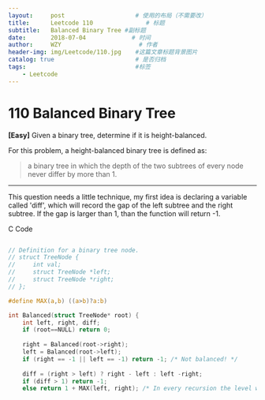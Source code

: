 ```yaml
---
layout:     post                    # 使用的布局（不需要改）
title:      Leetcode 110               # 标题 
subtitle:   Balanced Binary Tree #副标题
date:       2018-07-04             # 时间
author:     WZY                      # 作者
header-img: img/Leetcode/110.jpg    #这篇文章标题背景图片
catalog: true                       # 是否归档
tags:                               #标签
    - Leetcode
--- 
```

# 110 Balanced Binary Tree
**[Easy]**
Given a binary tree, determine if it is height-balanced.

For this problem, a height-balanced binary tree is defined as:

> a binary tree in which the depth of the two subtrees of every node never differ by more than 1.

***

This question needs a little technique, my first idea is declaring a variable called 'diff', which will record the gap of the left subtree and the right subtree.
If the gap is larger than 1, than the function will return -1.

C Code
```c

// Definition for a binary tree node.
// struct TreeNode {
//     int val;
//     struct TreeNode *left;
//     struct TreeNode *right;
// };

#define MAX(a,b) ((a>b)?a:b)

int Balanced(struct TreeNode* root) {
    int left, right, diff;
    if (root==NULL) return 0;
    
    right = Balanced(root->right);
    left = Balanced(root->left);
    if (right == -1 || left == -1) return -1; /* Not balanced! */
        
    diff = (right > left) ? right - left : left -right;
    if (diff > 1) return -1;
    else return 1 + MAX(left, right); /* In every recursion the level will plus 1 */
        
